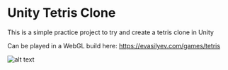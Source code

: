 # Unity Tetris Clone

This is a simple practice project to try and create a tetris clone in Unity

Can be played in a WebGL build here:
https://evasilyev.com/games/tetris

![alt text](https://github.com/Zeejfps/Unity-Tetromino-Game/blob/main/Screenshots/Screenshot%202023-11-04%20202856.png)
